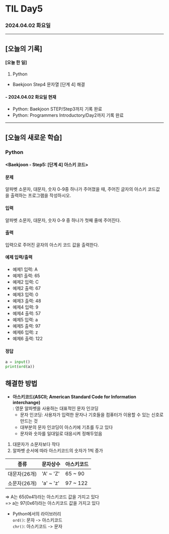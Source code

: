 # TIL Day5
### 2024.04.02 화요일

---

## [오늘의 기록]

#### [오늘 한 일]
1. Python
- Baekjoon Step4 문자열 [단계 4] 해결

#### - 2024.04.02 화요일 현재
- Python: Baekjoon STEP/Step3까지 기록 완료
- Python: Programmers Introductory/Day2까지 기록 완료

---
## [오늘의 새로운 학습]
### Python
#### <Baekjoon - Step5: [단계 4] 아스키 코드>
#### 문제  
알파벳 소문자, 대문자, 숫자 0-9중 하나가 주어졌을 때, 주어진 글자의 아스키 코드값을 출력하는 프로그램을 작성하시오.

#### 입력
알파벳 소문자, 대문자, 숫자 0-9 중 하나가 첫째 줄에 주어진다.

#### 출력
입력으로 주어진 글자의 아스키 코드 값을 출력한다.

#### 예제 입력/출력
- 예제1 입력: A
- 예제1 출력: 65
- 예제2 입력: C
- 예제2 출력: 67
- 예제3 입력: 0
- 예제3 출력: 48
- 예제4 입력: 9
- 예제4 출력: 57
- 예제5 입력: a
- 예제5 출력: 97
- 예제6 입력: z
- 예제6 출력: 122

#### 정답
```python
a = input()
print(ord(a))
```
## 해결한 방법
- **아스키코드(ASCII; American Standard Code for Information interchange)**  
: 영문 알파벳을 사용하는 대표적인 문자 인코딩
    - 문자 인코딩: 사용자가 입력한 문자나 기호들을 컴퓨터가 이용할 수 있는 신호로 만드는 것
    - 대부분의 문자 인코딩이 아스키에 기초를 두고 있다
    - 문자와 숫자를 일대일로 대응시켜 정해두었음
1) 대문자가 소문자보다 작다
2) 알파벳 순서에 따라 아스키코드의 숫자가 1씩 증가

|  종류  |  문자상수 | 아스키코드 |
| --- | --- | --- |
| 대문자(26개) | 'A' ~ 'Z' | 65 ~ 90 |
| 소문자(26개) | 'a' ~ 'z' | 97 ~ 122 |

=> A는 65(0x41)라는 아스키코드 값을 가지고 있다  
=> a는 97(0x61)라는 아스키코드 값을 가지고 있다

- Python에서의 라이브러리  
`ord()`: 문자 -> 아스키코드  
`chr()`: 아스키코드 -> 문자